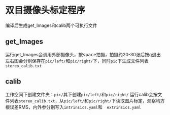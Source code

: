 # 双目摄像头标定程序
编译后生成get_Images和calib两个可执行文件
## get_Images
运行get_Images会调用外部摄像头，按<kbd>space</kbd>拍摄，拍摄约20-30张后按<kbd>q</kbd>退出
左右图会分别保存在`pic/left/`和`pic/right/`下，同时`pic`下生成文件列表`stereo_calib.txt`

## calib
工作空间下创建文件夹：`pic/`其下创建`pic/left/`和`pic/right/`
运行calib会按文件列表`stereo_calib.txt`，从`pic/left/`和`pic/right/`下读取图片标定，观察均方根误差RMS，内外参分别写入`intrinsics.yaml`和`	extrinsics.yaml`

